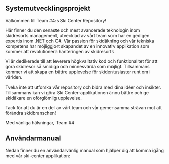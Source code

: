 ## Systemutvecklingsprojekt
Välkommen till Team #4:s Ski Center Repository!

Här finner du den senaste och mest avancerade teknologin inom skidresorts management, utvecklad av vårt team som har en gedigen expertis inom .NET och C#. Vår passion för skidåkning och vår tekniska kompetens har möjliggjort skapandet av en innovativ applikation som kommer att revolutionera hanteringen av skidresorts.

Vi är dedikerade till att leverera högkvalitativ kod och funktionalitet för att göra skidresor så smidiga och minnesvärda som möjligt. Tillsammans kommer vi att skapa en bättre upplevelse för skidentusiaster runt om i världen.

Tveka inte att utforska vår repository och bidra med dina idéer och insikter. Tillsammans kan vi göra Ski Center-applikationen ännu bättre och ge skidåkare en oförglömlig upplevelse.

Tack för att du är en del av vårt team och vår gemensamma strävan mot att förändra skidbranschen!

Med vänliga hälsningar,
Team #4

## Användarmanual
Nedan finner du en användarvänlig manual som hjälper dig att komma igång med vår ski-center applikation: